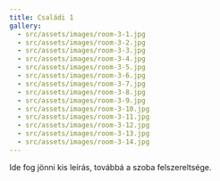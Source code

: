 ```yaml
---
title: Családi 1
gallery:
  - src/assets/images/room-3-1.jpg
  - src/assets/images/room-3-2.jpg
  - src/assets/images/room-3-3.jpg
  - src/assets/images/room-3-4.jpg
  - src/assets/images/room-3-5.jpg
  - src/assets/images/room-3-6.jpg
  - src/assets/images/room-3-7.jpg
  - src/assets/images/room-3-8.jpg
  - src/assets/images/room-3-9.jpg
  - src/assets/images/room-3-10.jpg
  - src/assets/images/room-3-11.jpg
  - src/assets/images/room-3-12.jpg
  - src/assets/images/room-3-13.jpg
  - src/assets/images/room-3-14.jpg
---
```

Ide fog jönni kis leírás, továbbá a szoba felszereltsége.